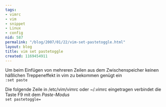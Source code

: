 ```yaml
---
tags:
- vimrc
- vim
- snippet
- Linux
- config
nid: 587
permalink: "/blog/2007/01/22/vim-set-pastetoggle.html"
layout: blog
title: vim set pastetoggle
created: 1169454911
---
```

<p>Um beim Einfügen von mehreren Zeilen aus dem Zwischenspeicher keinen häßlichen Treppeneffekt in vim zu bekommen genügt ein 
<code>
:set paste
</code></p>
<p>Die folgende Zeile in /etc/vim/vimrc oder ~/.vimrc eingetragen verbindet die Taste F9 mit dem <em>Paste-Modus</em> 
<code>
set pastetoggle=<f9>
</code>
</p><!--break-->
